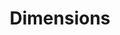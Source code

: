 ---
layout: default
bigquery: https://console.cloud.google.com/bigquery?p=covid-19-dimensions-ai&page=table&d=data&t=publications
contributors: Digital Science, https://www.digital-science.com/
cost: Free for personal, non-commercial use.
description: Dimensions contains more than 100 million publications, ranging from
  articles published in scholarly journals, books and book chapters, to preprints
  and conference proceedings. All publications are contextualized with linked data
  sets, funding, publications, patents, clinical trials, and policy documents. You
  can also view associated categories, funders, institutions, and researcher profiles.
documentation: https://docs.dimensions.ai/bigquery/index.html
last_edit: Mon, 04 Apr 2022 19:04:00 GMT
location: https://www.dimensions.ai/products/free/
maintained_by: Digital Science, https://www.digital-science.com/
schema_fields: '[''end_year'', ''journal'', ''volume'', ''registry'', ''open_access_categories_v2'',
  ''license'', ''title'', ''associated_grant_ids'', ''funding_eur'', ''mesh_terms'',
  ''start_date'', ''funding_chf'', ''funding_nzd'', ''researcher_ids'', ''book_series_title'',
  ''grant_number'', ''original_assignee'', ''funding_amount'', ''filing_date'', ''relationships'',
  ''funding_jpy'', ''cpc'', ''funding_usd'', ''linkout'', ''category_bra'', ''category_icrp_ct'',
  ''original_title'', ''book_title'', ''category_rcdc'', ''priority_year'', ''description'',
  ''funder_org_countries'', ''status'', ''funder_org_acronyms'', ''labels'', ''funder_org_cities'',
  ''links'', ''phase'', ''research_org_state_codes'', ''expiration_date'', ''date_online'',
  ''patent_ids'', ''issue'', ''acronym'', ''publisher'', ''year'', ''investigators'',
  ''publication_year'', ''external_ids'', ''eisbn'', ''funding_currency'', ''family_count'',
  ''supporting_grant_ids'', ''categories'', ''end_date'', ''wikipedia_url'', ''category_for'',
  ''arxiv_id'', ''category_icrp_cso'', ''conditions'', ''publication_ids'', ''language'',
  ''funding_aud'', ''acronyms'', ''acknowledgements'', ''abstract'', ''id'', ''filing_year'',
  ''repository_url'', ''legal_status'', ''date_normal'', ''brief_title'', ''granted_date'',
  ''date_imported_gbq'', ''type'', ''doi'', ''current_assignee_orgs'', ''funder_org_state_codes'',
  ''subtitles'', ''address'', ''application_number'', ''inventor_names'', ''date_inserted'',
  ''expiration_year'', ''conference'', ''authors'', ''altmetrics'', ''citations_count'',
  ''associated_publication_doi'', ''reference_ids'', ''organisation_details'', ''date'',
  ''funding_details'', ''concepts'', ''foa_number'', ''email_address'', ''associated_publication_arxiv_id'',
  ''funding_gbp'', ''associated_publication_id'', ''source_id'', ''research_org_city_names'',
  ''category_hra'', ''current_assignee_countries'', ''editors'', ''embargo_date'',
  ''created_date'', ''ipcr'', ''date_modified'', ''resulting_publication_ids'', ''pmid'',
  ''jurisdiction'', ''current_assignee'', ''assignee_countries'', ''repository_id'',
  ''original_assignee_orgs'', ''family_members_ids'', ''types'', ''family_id'', ''aliases'',
  ''research_org_cities'', ''filing_status'', ''category_hrcs_hc'', ''funding_cny'',
  ''pmcid'', ''date_print'', ''category_uoa'', ''open_access_categories'', ''research_orgs'',
  ''category_sdg'', ''priority_date'', ''research_org_countries'', ''parent_id'',
  ''clinical_trial_ids'', ''funder_countries'', ''gender'', ''interventions'', ''cited_by_ids'',
  ''isbn'', ''resulting_publication_doi'', ''granted_year'', ''funder_org'', ''metrics'',
  ''kind'', ''start_year'', ''journal_lists'', ''publication_date'', ''citation_string'',
  ''active_years'', ''repository_name'', ''legal_events'', ''pages'', ''name'', ''original_abstract'',
  ''funding_cad'', ''funder_orgs'', ''research_org_state_names'', ''citations'', ''assignee_orgs'',
  ''mesh_headings'', ''category_hrcs_rac'', ''research_org_country_names'', ''original_assignee_countries'',
  ''established'', ''associated_publication_pmid'', ''proceedings_title'']'
shortname: dimensions
tags:
- scholarly literature
- patents
- funding
- clinical trials
- academic profiles
terms_of_use: 'Use of both the Dimensions COVID-19 dataset and full Dimensions dataset
  are subject to the Dimensions Terms of use: https://www.dimensions.ai/policies-terms-legal '
title: Dimensions
uuid: dcff88bd-fe6b-4fdb-8159-809bf9d7bc1c
---
